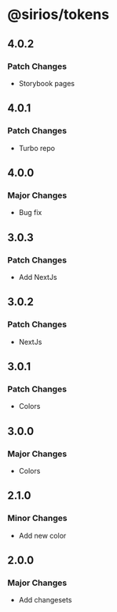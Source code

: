 # @sirios/tokens

## 4.0.2

### Patch Changes

- Storybook pages

## 4.0.1

### Patch Changes

- Turbo repo

## 4.0.0

### Major Changes

- Bug fix

## 3.0.3

### Patch Changes

- Add NextJs

## 3.0.2

### Patch Changes

- NextJs

## 3.0.1

### Patch Changes

- Colors

## 3.0.0

### Major Changes

- Colors

## 2.1.0

### Minor Changes

- Add new color

## 2.0.0

### Major Changes

- Add changesets
